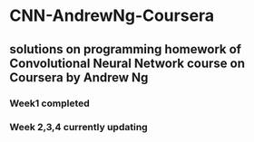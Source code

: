 # CNN-AndrewNg-Coursera
## solutions on programming homework of Convolutional Neural Network course on Coursera by Andrew Ng
### Week1 completed
### Week 2,3,4 currently updating
